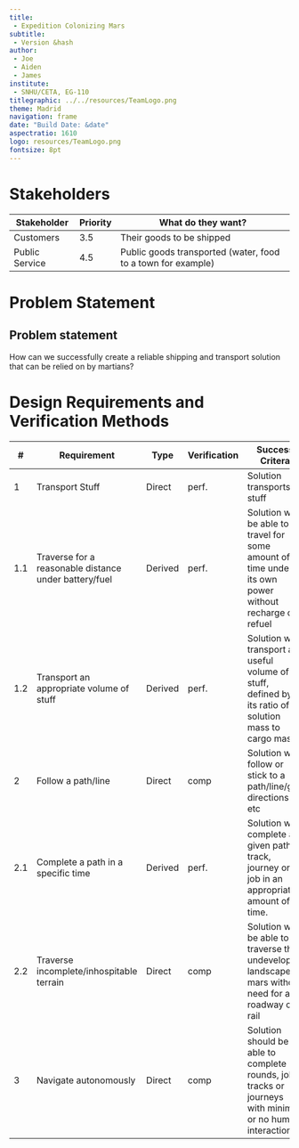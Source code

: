 ```yaml
---
title:
 - Expedition Colonizing Mars
subtitle:
 - Version &hash
author:
 - Joe
 - Aiden
 - James
institute:
 - SNHU/CETA, EG-110
titlegraphic: ../../resources/TeamLogo.png
theme: Madrid
navigation: frame
date: "Build Date: &date"
aspectratio: 1610
logo: resources/TeamLogo.png
fontsize: 8pt
---
```



# Stakeholders

| Stakeholder    | Priority | What do they want?                                           |
| -------------- | -------- | ------------------------------------------------------------ |
| Customers      | 3.5      | Their goods to be shipped                                    |
| Public Service | 4.5      | Public goods transported (water, food to a town for example) |


# Problem Statement

## Problem statement

How can we successfully create a reliable shipping and transport solution that can be relied on by martians?


# Design Requirements and Verification Methods

| #   | Requirement                                           | Type    | Verification | Success Critera                                                                                            |
| --- | ----------------------------------------------------- | ------- | ------------ | ---------------------------------------------------------------------------------------------------------- |
| 1   | Transport Stuff                                       | Direct  | perf.        | Solution transports stuff                                                                                  |
| 1.1 | Traverse for a reasonable distance under battery/fuel | Derived | perf.        | Solution will be able to travel for some amount of time under its own power without recharge or refuel     |
| 1.2 | Transport an appropriate volume of stuff              | Derived | perf.        | Solution will transport a useful volume of stuff, defined by its ratio of solution mass to cargo mass      |
| 2   | Follow a path/line                                    | Direct  | comp         | Solution will follow or stick to a path/line/gps directions etc                                            |
| 2.1 | Complete a path in a specific time                    | Derived | perf.        | Solution will complete a given path, track, journey or job in an appropriate amount of time.               |
| 2.2 | Traverse incomplete/inhospitable terrain              | Direct  | comp         | Solution will be able to traverse the undeveloped landscape of mars without need for a roadway or rail     |
| 3   | Navigate autonomously                                 | Direct  | comp         | Solution should be able to complete rounds, jobs, tracks or journeys with minimal or no human interaction. |
